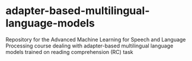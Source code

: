 # adapter-based-multilingual-language-models
Repository for the Advanced Machine Learning for Speech and Language Processing course dealing with adapter-based multilingual language models trained on reading comprehension (RC) task 
